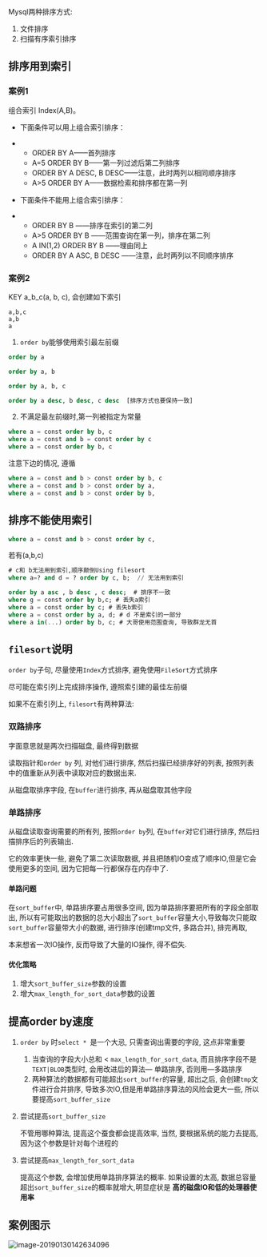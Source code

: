 Mysql两种排序方式:

1. 文件排序
2. 扫描有序索引排序

## 排序用到索引

### 案例1

组合索引 Index(A,B)。

- 下面条件可以用上组合索引排序：

- - ORDER BY A——首列排序
  - A=5 ORDER BY B——第一列过滤后第二列排序
  - ORDER BY A DESC, B DESC——注意，此时两列以相同顺序排序
  - A>5 ORDER BY A——数据检索和排序都在第一列

- 下面条件不能用上组合索引排序：

- - ORDER BY B ——排序在索引的第二列
  - A>5 ORDER BY B ——范围查询在第一列，排序在第二列
  - A IN(1,2) ORDER BY B ——理由同上
  - ORDER BY A ASC, B DESC ——注意，此时两列以不同顺序排序

### 案例2

KEY  a_b_c(a, b, c),  会创建如下索引

```
a,b,c
a,b
a
```

1. `order by`能够使用索引最左前缀

```sql
order by a

order by a, b

order by a, b, c

order by a desc, b desc, c desc  [排序方式也要保持一致]

```

2. 不满足最左前缀时,第一列被指定为常量

```sql
where a = const order by b, c
where a = const and b = const order by c
where a = const order by b, c
```

注意下边的情况, 遵循

```sql
where a = const and b > const order by b, c
where a = const and b > const order by a,
where a = const and b > const order by b,
```



## 排序不能使用索引

```sql
where a = const and b > const order by c,
```

若有(a,b,c)

```sql
# c和 b无法用到索引,顺序颠倒Using filesort
where a=? and d = ? order by c, b;  // 无法用到索引
```



```sql
order by a asc , b desc , c desc;  # 排序不一致
where g = const order by b,c; # 丢失a索引
where a = const order by c; # 丢失b索引
where a = const order by a, d; # d 不是索引的一部分
where a in(...) order by b, c; # 大哥使用范围查询, 导致群龙无首

```

## `filesort`说明

`order by`子句, 尽量使用`Index`方式排序, 避免使用`FileSort`方式排序

尽可能在索引列上完成排序操作, 遵照索引建的最佳左前缀

如果不在索引列上, `filesort`有两种算法: 

### 双路排序

字面意思就是两次扫描磁盘, 最终得到数据

读取指针和`order by` 列, 对他们进行排序, 然后扫描已经排序好的列表, 按照列表中的值重新从列表中读取对应的数据出来.

从磁盘取排序字段, 在`buffer`进行排序, 再从磁盘取其他字段

### 单路排序

从磁盘读取查询需要的所有列, 按照`order by`列, 在`buffer`对它们进行排序, 然后扫描排序后的列表输出.

它的效率更快一些, 避免了第二次读取数据, 并且把随机IO变成了顺序IO,但是它会使用更多的空间, 因为它把每一行都保存在内存中了.

#### 单路问题

在`sort_buffer`中, 单路排序要占用很多空间, 因为单路排序要把所有的字段全部取出, 所以有可能取出的数据的总大小超出了`sort_buffer`容量大小,导致每次只能取`sort_buffer`容量带大小的数据, 进行排序(创建tmp文件, 多路合并), 排完再取,

本来想省一次IO操作, 反而导致了大量的IO操作, 得不偿失.

#### 优化策略

1. 增大`sort_buffer_size`参数的设置
2. 增大`max_length_for_sort_data`参数的设置

## 提高order by速度

1. `order by` 时`select * `是一个大忌, 只需查询出需要的字段, 这点非常重要

   1. 当查询的字段大小总和 < `max_length_for_sort_data`, 而且排序字段不是`TEXT|BLOB`类型时, 会用改进后的算法— 单路排序, 否则用—多路排序
   2. 两种算法的数据都有可能超出`sort_buffer`的容量, 超出之后, 会创建`tmp`文件进行合并排序, 导致多次IO,但是用单路排序算法的风险会更大一些, 所以要提高`sort_buffer_size`

2. 尝试提高`sort_buffer_size`

   不管用哪种算法, 提高这个蚕食都会提高效率, 当然, 要根据系统的能力去提高,因为这个参数是针对每个进程的

3. 尝试提高`max_length_for_sort_data`

   提高这个参数, 会增加使用单路排序算法的概率. 如果设置的太高, 数据总容量超出`sort_buffer_size`的概率就增大,明显症状是 **高的磁盘IO和低的处理器使用率**

## 案例图示

![image-20190130142634096](https://ws2.sinaimg.cn/large/006tNc79ly1fzoles9pvtj313d0fqh0b.jpg)



































